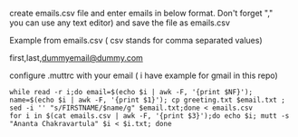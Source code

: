 create emails.csv file and enter emails in below format. Don't forget ","  
you can use any text editor) and save the file as emails.csv 

Example from emails.csv ( csv stands for comma separated values) 

first,last,dummyemail@dummy.com

configure .muttrc with your email ( i have example for gmail in this repo)

```
while read -r i;do email=$(echo $i | awk -F, '{print $NF}'); name=$(echo $i | awk -F, '{print $1}'); cp greeting.txt $email.txt ; sed -i '' "s/FIRSTNAME/$name/g" $email.txt;done < emails.csv
for i in $(cat emails.csv | awk -F, '{print $3}');do echo $i; mutt -s "Ananta Chakravartula" $i < $i.txt; done

```
